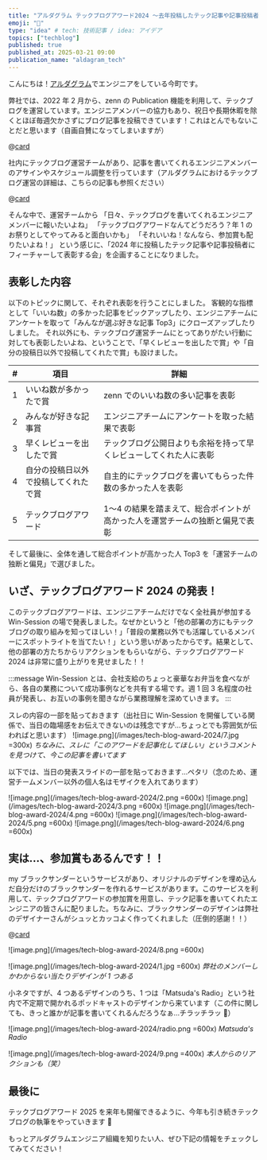 ```yaml
---
title: "アルダグラム テックブログアワード2024 〜去年投稿したテック記事や記事投稿者にフィーチャーして表彰してみた話〜"
emoji: "🏅"
type: "idea" # tech: 技術記事 / idea: アイデア
topics: ["techblog"]
published: true
published_at: 2025-03-21 09:00
publication_name: "aldagram_tech"
---
```


こんにちは！[アルダグラム](https://aldagram.com/about/)でエンジニアをしている今町です。

弊社では、2022 年 2 月から、zenn の Publication 機能を利用して、テックブログを運営しています。エンジニアメンバーの協力もあり、祝日や長期休暇を除くとほぼ毎週欠かさずにブログ記事を投稿できています！これはとんでもないことだと思います（自画自賛になってしまいますが）

@[card](https://zenn.dev/p/aldagram_tech)

社内にテックブログ運営チームがあり、記事を書いてくれるエンジニアメンバーのアサインやスケジュール調整を行っています（アルダグラムにおけるテックブログ運営の詳細は、こちらの記事も参照ください）

@[card](https://zenn.dev/aldagram_tech/articles/tech-blog-management-story)

そんな中で、運営チームから
「日々、テックブログを書いてくれるエンジニアメンバーに報いたいよね」
「テックブログアワードなんてどうだろう？年 1 のお祭りとしてやってみると面白いかも」
「それいいね！なんなら、参加賞も配りたいよね！」
という感じに、「2024 年に投稿したテック記事や記事投稿者にフィーチャーして表彰する会」を企画することになりました。

## 表彰した内容

以下のトピックに関して、それぞれ表彰を行うことにしました。
客観的な指標として「いいね数」の多かった記事をピックアップしたり、エンジニアチームにアンケートを取って「みんなが選ぶ好きな記事 Top3」にクローズアップしたりしました。
それ以外にも、テックブログ運営チームにとってありがたい行動に対しても表彰したいよね、ということで、「早くレビューを出したで賞」や「自分の投稿日以外で投稿してくれたで賞」も設けました。

| #   | 項目                                 | 詳細                                                                          |
| --- | ------------------------------------ | ----------------------------------------------------------------------------- |
| 1   | いいね数が多かったで賞               | zenn でのいいね数の多い記事を表彰                                             |
| 2   | みんなが好きな記事賞                 | エンジニアチームにアンケートを取った結果で表彰                                |
| 3   | 早くレビューを出したで賞             | テックブログ公開日よりも余裕を持って早くレビューしてくれた人に表彰            |
| 4   | 自分の投稿日以外で投稿してくれたで賞 | 自主的にテックブログを書いてもらった件数の多かった人を表彰                    |
| 5   | テックブログアワード                 | 1〜4 の結果を踏まえて、総合ポイントが高かった人を運営チームの独断と偏見で表彰 |

そして最後に、全体を通して総合ポイントが高かった人 Top3 を「運営チームの独断と偏見」で選びました。

## いざ、テックブログアワード 2024 の発表！

このテックブログアワードは、エンジニアチームだけでなく全社員が参加する Win-Session の場で発表しました。なぜかというと「他の部署の方にもテックブログの取り組みを知ってほしい！」「普段の業務以外でも活躍しているメンバーにスポットライトを当てたい！」という思いがあったからです。結果として、他の部署の方たちからリアクションをもらいながら、テックブログアワード 2024 は非常に盛り上がりを見せました！！

:::message
Win-Session とは、会社支給のちょっと豪華なお弁当を食べながら、各自の業務について成功事例などを共有する場です。週 1 回 3 名程度の社員が発表し、お互いの事例を聞きながら業務理解を深めていきます。
:::

スレの内容の一部を貼っておきます（出社日に Win-Session を開催している関係で、当日の臨場感をお伝えできないのは残念ですが…ちょっとでも雰囲気が伝わればと思います）
![image.png](/images/tech-blog-award-2024/7.jpg =300x)
_ちなみに、スレに「このアワードを記事化してほしい」というコメントを見つけて、今この記事を書いてます_

以下では、当日の発表スライドの一部を貼っておきます…ペタリ（念のため、運営チームメンバー以外の個人名はモザイクを入れてあります）

![image.png](/images/tech-blog-award-2024/2.png =600x)
![image.png](/images/tech-blog-award-2024/3.png =600x)
![image.png](/images/tech-blog-award-2024/4.png =600x)
![image.png](/images/tech-blog-award-2024/5.png =600x)
![image.png](/images/tech-blog-award-2024/6.png =600x)

## 実は…、参加賞もあるんです！！

my ブラックサンダーというサービスがあり、オリジナルのデザインを埋め込んだ自分だけのブラックサンダーを作れるサービスがあります。このサービスを利用して、テックブログアワードの参加賞を用意し、テック記事を書いてくれたエンジニアの皆さんに配りました。ちなみに、ブラックサンダーのデザインは弊社のデザイナーさんがシュッとカッコよく作ってくれました（圧倒的感謝！！）

@[card](https://blackthunder.jp/column/1-17/)

![image.png](/images/tech-blog-award-2024/8.png =600x)

![image.png](/images/tech-blog-award-2024/1.jpg =600x)
_弊社のメンバーしかわからない当たりデザインが 1 つある_

小ネタですが、4 つあるデザインのうち、1 つは「Matsuda's Radio」という社内で不定期で開かれるポッドキャストのデザインから来ています（この件に関しても、きっと誰かが記事を書いてくれるんだろうなぁ…チラッチラッ 👀）

![image.png](/images/tech-blog-award-2024/radio.png =600x)
_Matsuda's Radio_

![image.png](/images/tech-blog-award-2024/9.png =400x)
_本人からのリアクションも（笑）_

## 最後に

テックブログアワード 2025 を来年も開催できるように、今年も引き続きテックブログの執筆をやっていきます 💪

もっとアルダグラムエンジニア組織を知りたい人、ぜひ下記の情報をチェックしてみてください！
